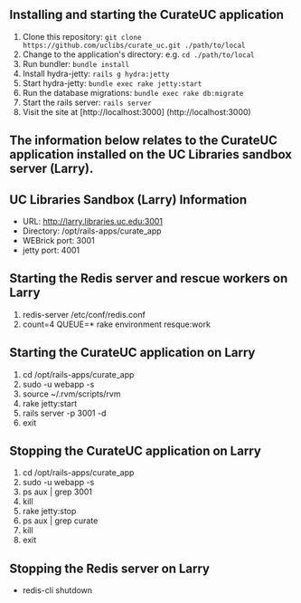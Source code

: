 ## Installing and starting the CurateUC application
1. Clone this repository: `git clone https://github.com/uclibs/curate_uc.git ./path/to/local`
1. Change to the application's directory: e.g. `cd ./path/to/local`
1. Run bundler: `bundle install`
1. Install hydra-jetty: `rails g hydra:jetty`
1. Start hydra-jetty: `bundle exec rake jetty:start`
1. Run the database migrations: `bundle exec rake db:migrate`
1. Start the rails server: `rails server`
1. Visit the site at [http://localhost:3000] (http://localhost:3000)

## The information below relates to the CurateUC application installed on the UC Libraries sandbox server (Larry).

## UC Libraries Sandbox (Larry) Information

* URL: http://larry.libraries.uc.edu:3001 
* Directory: /opt/rails-apps/curate_app 
* WEBrick port: 3001 
* jetty port: 4001

## Starting the Redis server and rescue workers on Larry
1. redis-server /etc/conf/redis.conf
1. count=4 QUEUE=* rake environment resque:work

## Starting the CurateUC application on Larry

1. cd /opt/rails-apps/curate_app
1. sudo -u webapp -s
1. source ~/.rvm/scripts/rvm
1. rake jetty:start
1. rails server -p 3001 -d
1. exit

## Stopping the CurateUC application on Larry

1. cd /opt/rails-apps/curate_app
1. sudo -u webapp -s
1. ps aux | grep 3001
1. kill <pid>
1. rake jetty:stop
1. ps aux | grep curate
1. kill <pid>
1. exit

## Stopping the Redis server on Larry
* redis-cli shutdown
